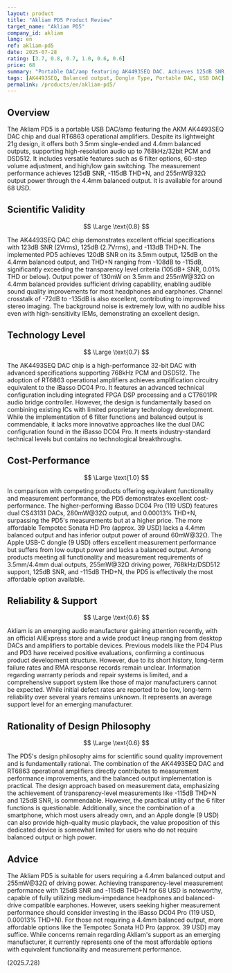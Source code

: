 ```yaml
---
layout: product
title: "Akliam PD5 Product Review"
target_name: "Akliam PD5"
company_id: akliam
lang: en
ref: akliam-pd5
date: 2025-07-28
rating: [3.7, 0.8, 0.7, 1.0, 0.6, 0.6]
price: 68
summary: "Portable DAC/amp featuring AK4493SEQ DAC. Achieves 125dB SNR, -115dB THD+N measurement performance with 255mW@32Ω output in lightweight design"
tags: [AK4493SEQ, Balanced output, Dongle Type, Portable DAC, USB DAC]
permalink: /products/en/akliam-pd5/
---
```

## Overview

The Akliam PD5 is a portable USB DAC/amp featuring the AKM AK4493SEQ DAC chip and dual RT6863 operational amplifiers. Despite its lightweight 21g design, it offers both 3.5mm single-ended and 4.4mm balanced outputs, supporting high-resolution audio up to 768kHz/32bit PCM and DSD512. It includes versatile features such as 6 filter options, 60-step volume adjustment, and high/low gain switching. The measurement performance achieves 125dB SNR, -115dB THD+N, and 255mW@32Ω output power through the 4.4mm balanced output. It is available for around 68 USD.

## Scientific Validity

$$ \Large \text{0.8} $$

The AK4493SEQ DAC chip demonstrates excellent official specifications with 123dB SNR (2Vrms), 125dB (2.7Vrms), and -113dB THD+N. The implemented PD5 achieves 120dB SNR on its 3.5mm output, 125dB on the 4.4mm balanced output, and THD+N ranging from -108dB to -115dB, significantly exceeding the transparency level criteria (105dB+ SNR, 0.01% THD or below). Output power of 130mW on 3.5mm and 255mW@32Ω on 4.4mm balanced provides sufficient driving capability, enabling audible sound quality improvements for most headphones and earphones. Channel crosstalk of -72dB to -135dB is also excellent, contributing to improved stereo imaging. The background noise is extremely low, with no audible hiss even with high-sensitivity IEMs, demonstrating an excellent design.

## Technology Level

$$ \Large \text{0.7} $$

The AK4493SEQ DAC chip is a high-performance 32-bit DAC with advanced specifications supporting 768kHz PCM and DSD512. The adoption of RT6863 operational amplifiers achieves amplification circuitry equivalent to the iBasso DC04 Pro. It features an advanced technical configuration including integrated FPGA DSP processing and a CT7601PR audio bridge controller. However, the design is fundamentally based on combining existing ICs with limited proprietary technology development. While the implementation of 6 filter functions and balanced output is commendable, it lacks more innovative approaches like the dual DAC configuration found in the iBasso DC04 Pro. It meets industry-standard technical levels but contains no technological breakthroughs.

## Cost-Performance

$$ \Large \text{1.0} $$

In comparison with competing products offering equivalent functionality and measurement performance, the PD5 demonstrates excellent cost-performance. The higher-performing iBasso DC04 Pro (119 USD) features dual CS43131 DACs, 280mW@32Ω output, and 0.00013% THD+N, surpassing the PD5's measurements but at a higher price. The more affordable Tempotec Sonata HD Pro (approx. 39 USD) lacks a 4.4mm balanced output and has inferior output power of around 60mW@32Ω. The Apple USB-C dongle (9 USD) offers excellent measurement performance but suffers from low output power and lacks a balanced output. Among products meeting all functionality and measurement requirements of 3.5mm/4.4mm dual outputs, 255mW@32Ω driving power, 768kHz/DSD512 support, 125dB SNR, and -115dB THD+N, the PD5 is effectively the most affordable option available.

## Reliability & Support

$$ \Large \text{0.6} $$

Akliam is an emerging audio manufacturer gaining attention recently, with an official AliExpress store and a wide product lineup ranging from desktop DACs and amplifiers to portable devices. Previous models like the PD4 Plus and PD3 have received positive evaluations, confirming a continuous product development structure. However, due to its short history, long-term failure rates and RMA response records remain unclear. Information regarding warranty periods and repair systems is limited, and a comprehensive support system like those of major manufacturers cannot be expected. While initial defect rates are reported to be low, long-term reliability over several years remains unknown. It represents an average support level for an emerging manufacturer.

## Rationality of Design Philosophy

$$ \Large \text{0.6} $$

The PD5's design philosophy aims for scientific sound quality improvement and is fundamentally rational. The combination of the AK4493SEQ DAC and RT6863 operational amplifiers directly contributes to measurement performance improvements, and the balanced output implementation is practical. The design approach based on measurement data, emphasizing the achievement of transparency-level measurements like -115dB THD+N and 125dB SNR, is commendable. However, the practical utility of the 6 filter functions is questionable. Additionally, since the combination of a smartphone, which most users already own, and an Apple dongle (9 USD) can also provide high-quality music playback, the value proposition of this dedicated device is somewhat limited for users who do not require balanced output or high power.

## Advice

The Akliam PD5 is suitable for users requiring a 4.4mm balanced output and 255mW@32Ω of driving power. Achieving transparency-level measurement performance with 125dB SNR and -115dB THD+N for 68 USD is noteworthy, capable of fully utilizing medium-impedance headphones and balanced-drive compatible earphones. However, users seeking higher measurement performance should consider investing in the iBasso DC04 Pro (119 USD, 0.00013% THD+N). For those not requiring a 4.4mm balanced output, more affordable options like the Tempotec Sonata HD Pro (approx. 39 USD) may suffice. While concerns remain regarding Akliam's support as an emerging manufacturer, it currently represents one of the most affordable options with equivalent functionality and measurement performance.

(2025.7.28)
